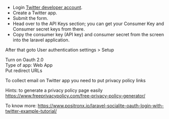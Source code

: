 - Login [Twitter developer account](https://developer.twitter.com/en/portal/projects-and-apps).
- Create a Twitter app.  
- Submit the form.  
- Head over to the API Keys section; you can get your Consumer Key and Consumer secret keys from there.  
- Copy the consumer key (API key) and consumer secret from the screen into the laravel application.

After that goto User authentication settings > Setup

Turn on Oauth 2.0  
Type of app: Web App  
Put redirect URLs

To collect email on Twitter app you need to put privacy policy links

Hints: to generate a privacy policy page easily https://www.freeprivacypolicy.com/free-privacy-policy-generator/




To know more: https://www.positronx.io/laravel-socialite-oauth-login-with-twitter-example-tutorial/
